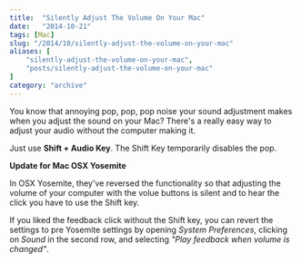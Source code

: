 ```yaml
---
title:  "Silently Adjust The Volume On Your Mac"
date:   "2014-10-21"
tags: [Mac]
slug: "/2014/10/silently-adjust-the-volume-on-your-mac"
aliases: [
    "silently-adjust-the-volume-on-your-mac",
    "posts/silently-adjust-the-volume-on-your-mac"
]
category: "archive"
---
```


You know that annoying pop, pop, pop noise your sound adjustment makes when you adjust the sound on your Mac? There's a really easy way to adjust your audio without the computer making it.

Just use __Shift + Audio Key__. The Shift Key temporarily disables the pop.

**Update for Mac OSX Yosemite**

In OSX Yosemite, they've reversed the functionality so that adjusting the volume of your computer with the volue buttons is silent and to hear the click you have to use the Shift key.

If you liked the feedback click without the Shift key, you can revert the settings to pre Yosemite settings by opening *System Preferences*, clicking on *Sound* in the second row, and selecting *"Play feedback when volume is changed"*.
